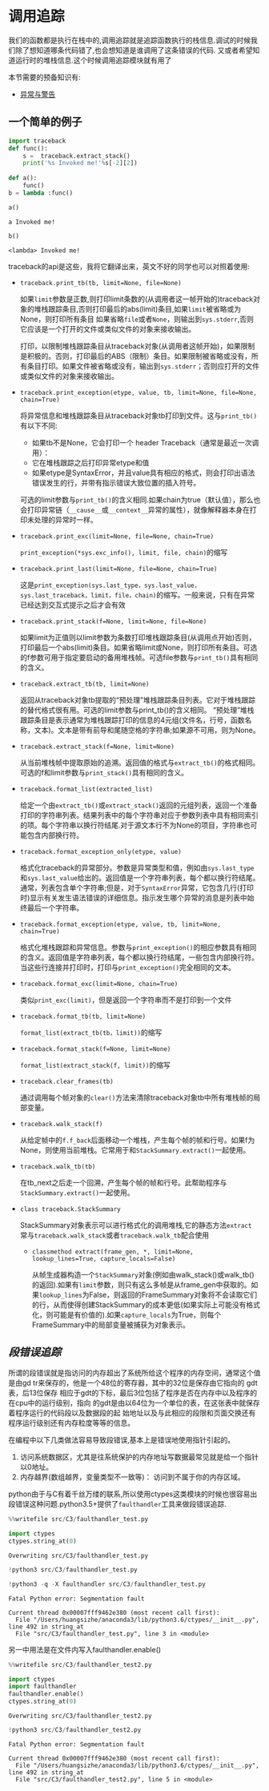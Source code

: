 
# 调用追踪


我们的函数都是执行在栈中的,调用追踪就是追踪函数执行的栈信息.调试的时候我们除了想知道哪条代码错了,也会想知道是谁调用了这条错误的代码.
又或者希望知道运行时的堆栈信息.这个时候调用追踪模块就有用了

本节需要的预备知识有:
    
+ [异常与警告]()


## 一个简单的例子 


```python
import traceback
def func():
    s =  traceback.extract_stack()
    print('%s Invoked me!'%s[-2][2])
    
def a():
    func()
b = lambda :func()
```


```python
a()
```

    a Invoked me!



```python
b()
```

    <lambda> Invoked me!


traceback的api是这些，我将它翻译出来，英文不好的同学也可以对照着使用:

+ `traceback.print_tb(tb, limit=None, file=None)`

    如果`limit`参数是正数,则打印limit条数的(从调用者这一帧开始的)traceback对象的堆栈跟踪条目,否则打印最后的abs(limit)条目,如果`limit`被省略或为None，则打印所有条目
    如果省略`file`或者`None`，则输出到`sys.stderr`,否则它应该是一个打开的文件或类似文件的对象来接收输出。
    

    打印，以限制堆栈跟踪条目从traceback对象(从调用者这帧开始)，如果限制是积极的。否则，打印最后的ABS（限制）条目。如果限制被省略或没有，所有条目打印。如果文件被省略或没有，输出到`sys.stderr`；否则应打开的文件或类似文件的对象来接收输出。


+ `traceback.print_exception(etype, value, tb, limit=None, file=None, chain=True)`

    将异常信息和堆栈跟踪条目从traceback对象tb打印到文件。这与`print_tb()`有以下不同:
    
    + 如果tb不是None，它会打印一个 header Traceback（通常是最近一次调用）：
    + 它在堆栈跟踪之后打印异常etype和值
    + 如果etype是SyntaxError，并且value具有相应的格式，则会打印出语法错误发生的行，并带有指示错误大致位置的插入符号。
    
    
    可选的limit参数与`print_tb()`的含义相同.如果chain为true（默认值），那么也会打印异常链（`__cause__`或`__context__`异常的属性），就像解释器本身在打印未处理的异常时一样。
    
    
+ `traceback.print_exc(limit=None, file=None, chain=True)`
    
    `print_exception(*sys.exc_info(), limit, file, chain)`的缩写
    
+ `traceback.print_last(limit=None, file=None, chain=True)`

    这是`print_exception(sys.last_type，sys.last_value，sys.last_traceback，limit，file，chain)`的缩写。一般来说，只有在异常已经达到交互式提示之后才会有效


+ `traceback.print_stack(f=None, limit=None, file=None)`
 
    如果limit为正值则以limit参数为条数打印堆栈跟踪条目(从调用点开始)否则，打印最后一个abs(limit)条目。如果省略limit或None，则打印所有条目。可选的f参数可用于指定要启动的备用堆栈帧。可选file参数与`print_tb()`具有相同的含义。

+ `traceback.extract_tb(tb, limit=None)`

    返回从traceback对象tb提取的“预处理”堆栈跟踪条目列表。它对于堆栈跟踪的替代格式很有用。可选的limit参数与print_tb()的含义相同。 “预处理”堆栈跟踪条目是表示通常为堆栈跟踪打印的信息的4元组(文件名，行号，函数名称，文本)。文本是带有前导和尾随空格的字符串;如果源不可用，则为None。

+ `traceback.extract_stack(f=None, limit=None)`

    从当前堆栈帧中提取原始的追溯。返回值的格式与`extract_tb()`的格式相同。可选的f和limit参数与`print_stack()`具有相同的含义。

+ `traceback.format_list(extracted_list)`

    给定一个由`extract_tb()`或`extract_stack()`返回的元组列表，返回一个准备打印的字符串列表。结果列表中的每个字符串对应于参数列表中具有相同索引的项。每个字符串以换行符结尾.对于源文本行不为None的项目，字符串也可能包含内部换行符。


+ `traceback.format_exception_only(etype, value)`

    格式化traceback的异常部分。参数是异常类型和值，例如由`sys.last_type`和`sys.last_value`给出的。返回值是一个字符串列表，每个都以换行符结尾。通常，列表包含单个字符串;但是，对于`SyntaxError`异常，它包含几行(打印时)显示有关发生语法错误的详细信息。指示发生哪个异常的消息是列表中始终最后一个字符串。


+ `traceback.format_exception(etype, value, tb, limit=None, chain=True)`

    格式化堆栈跟踪和异常信息。参数与`print_exception()`的相应参数具有相同的含义。返回值是字符串列表，每个都以换行符结尾，一些包含内部换行符。当这些行连接并打印时，打印与`print_exception()`完全相同的文本。


+ `traceback.format_exc(limit=None, chain=True)`

    类似`print_exc(limit)`，但是返回一个字符串而不是打印到一个文件


+ `traceback.format_tb(tb, limit=None)`

    `format_list(extract_tb(tb，limit))`的缩写

+ `traceback.format_stack(f=None, limit=None)`

    `format_list(extract_stack(f, limit))`的缩写

+ `traceback.clear_frames(tb)`

    通过调用每个帧对象的`clear()`方法来清除traceback对象tb中所有堆栈帧的局部变量。

+ `traceback.walk_stack(f)`

    从给定帧中的`f.f_back`后面移动一个堆栈，产生每个帧的帧和行号。如果f为None，则使用当前堆栈。它常用于和`StackSummary.extract()`一起使用。

+ `traceback.walk_tb(tb)`

    在tb_next之后走一个回溯，产生每个帧的帧和行号。此帮助程序与`StackSummary.extract()`一起使用。


+ `class traceback.StackSummary`

    StackSummary对象表示可以进行格式化的调用堆栈,它的静态方法`extract` 常与`traceback.walk_stack`或者`traceback.walk_tb`配合使用

    + `classmethod extract(frame_gen, *, limit=None, lookup_lines=True, capture_locals=False)`
    
        从帧生成器构造一个`StackSummary`对象(例如由walk_stack()或walk_tb()的返回).如果有`limit`参数，则只有这么多帧是从frame_gen中获取的。如果`lookup_lines`为False，则返回的FrameSummary对象将不会读取它们的行，从而使得创建StackSummary的成本更低(如果实际上可能没有格式化，则可能是有价值的).如果`capture_locals`为True，则每个FrameSummary中的局部变量被捕获为对象表示。

## *段错误追踪*

所谓的段错误就是指访问的内存超出了系统所给这个程序的内存空间，通常这个值是由gd tr来保存的，他是一个48位的寄存器，其中的32位是保存由它指向的 gdt表，后13位保存 相应于gdt的下标，最后3位包括了程序是否在内存中以及程序的在cpu中的运行级别，指向 的gdt是由以64位为一个单位的表，在这张表中就保存着程序运行的代码段以及数据段的起 始地址以及与此相应的段限和页面交换还有程序运行级别还有内存粒度等等的信息。

在编程中以下几类做法容易导致段错误,基本上是错误地使用指针引起的。

1. 访问系统数据区，尤其是往系统保护的内存地址写数据最常见就是给一个指针以0地址。
2. 内存越界(数组越界，变量类型不一致等)： 访问到不属于你的内存区域。

python由于与C有着千丝万缕的联系,所以使用ctypes这类模块的时候也很容易出段错误这种问题.python3.5+提供了`faulthandler`工具来做段错误追踪.



```python
%%writefile src/C3/faulthandler_test.py

import ctypes
ctypes.string_at(0)

```

    Overwriting src/C3/faulthandler_test.py



```python
!python3 src/C3/faulthandler_test.py
```


```python
!python3 -q -X faulthandler src/C3/faulthandler_test.py
```

    Fatal Python error: Segmentation fault
    
    Current thread 0x00007fff9462e380 (most recent call first):
      File "/Users/huangsizhe/anaconda3/lib/python3.6/ctypes/__init__.py", line 492 in string_at
      File "src/C3/faulthandler_test.py", line 3 in <module>


另一中用法是在文件内写入faulthandler.enable()


```python
%%writefile src/C3/faulthandler_test2.py

import ctypes
import faulthandler
faulthandler.enable()
ctypes.string_at(0)
```

    Overwriting src/C3/faulthandler_test2.py



```python
!python3 src/C3/faulthandler_test2.py
```

    Fatal Python error: Segmentation fault
    
    Current thread 0x00007fff9462e380 (most recent call first):
      File "/Users/huangsizhe/anaconda3/lib/python3.6/ctypes/__init__.py", line 492 in string_at
      File "src/C3/faulthandler_test2.py", line 5 in <module>


